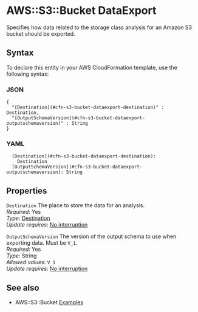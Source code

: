 # AWS::S3::Bucket DataExport<a name="aws-properties-s3-bucket-dataexport"></a>

Specifies how data related to the storage class analysis for an Amazon S3 bucket should be exported\.

## Syntax<a name="aws-properties-s3-bucket-dataexport-syntax"></a>

To declare this entity in your AWS CloudFormation template, use the following syntax:

### JSON<a name="aws-properties-s3-bucket-dataexport-syntax.json"></a>

```
{
  "[Destination](#cfn-s3-bucket-dataexport-destination)" : Destination,
  "[OutputSchemaVersion](#cfn-s3-bucket-dataexport-outputschemaversion)" : String
}
```

### YAML<a name="aws-properties-s3-bucket-dataexport-syntax.yaml"></a>

```
  [Destination](#cfn-s3-bucket-dataexport-destination):
    Destination
  [OutputSchemaVersion](#cfn-s3-bucket-dataexport-outputschemaversion): String
```

## Properties<a name="aws-properties-s3-bucket-dataexport-properties"></a>

`Destination` <a name="cfn-s3-bucket-dataexport-destination"></a>
The place to store the data for an analysis\.  
_Required_: Yes  
_Type_: [Destination](aws-properties-s3-bucket-destination.md)  
_Update requires_: [No interruption](https://docs.aws.amazon.com/AWSCloudFormation/latest/UserGuide/using-cfn-updating-stacks-update-behaviors.html#update-no-interrupt)

`OutputSchemaVersion` <a name="cfn-s3-bucket-dataexport-outputschemaversion"></a>
The version of the output schema to use when exporting data\. Must be `V_1`\.  
_Required_: Yes  
_Type_: String  
_Allowed values_: `V_1`  
_Update requires_: [No interruption](https://docs.aws.amazon.com/AWSCloudFormation/latest/UserGuide/using-cfn-updating-stacks-update-behaviors.html#update-no-interrupt)

## See also<a name="aws-properties-s3-bucket-dataexport--seealso"></a>

- AWS::S3::Bucket [Examples](https://docs.aws.amazon.com/AWSCloudFormation/latest/UserGuide/aws-properties-s3-bucket.html#aws-properties-s3-bucket--examples)
